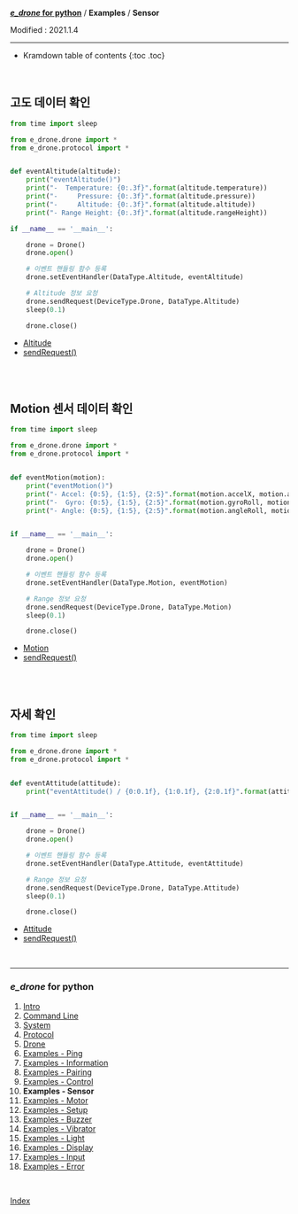**[*e_drone* for python](index.md)** / **Examples** / **Sensor**

Modified : 2021.1.4

---

* Kramdown table of contents
{:toc .toc}

<br>


<a name="Altitude"></a>
## 고도 데이터 확인

```py
from time import sleep

from e_drone.drone import *
from e_drone.protocol import *


def eventAltitude(altitude):
    print("eventAltitude()")
    print("-  Temperature: {0:.3f}".format(altitude.temperature))
    print("-     Pressure: {0:.3f}".format(altitude.pressure))
    print("-     Altitude: {0:.3f}".format(altitude.altitude))
    print("- Range Height: {0:.3f}".format(altitude.rangeHeight))

if __name__ == '__main__':

    drone = Drone()
    drone.open()

    # 이벤트 핸들링 함수 등록
    drone.setEventHandler(DataType.Altitude, eventAltitude)

    # Altitude 정보 요청
    drone.sendRequest(DeviceType.Drone, DataType.Altitude)
    sleep(0.1)

    drone.close()
```

- [Altitude](04_protocol.md#Altitude)
- [sendRequest()](05_drone.md#sendRequest)


<br>
<br>


<a name="Motion"></a>
## Motion 센서 데이터 확인

```py
from time import sleep

from e_drone.drone import *
from e_drone.protocol import *


def eventMotion(motion):
    print("eventMotion()")
    print("- Accel: {0:5}, {1:5}, {2:5}".format(motion.accelX, motion.accelY, motion.accelZ))
    print("-  Gyro: {0:5}, {1:5}, {2:5}".format(motion.gyroRoll, motion.gyroPitch, motion.gyroYaw))
    print("- Angle: {0:5}, {1:5}, {2:5}".format(motion.angleRoll, motion.anglePitch, motion.angleYaw))


if __name__ == '__main__':

    drone = Drone()
    drone.open()

    # 이벤트 핸들링 함수 등록
    drone.setEventHandler(DataType.Motion, eventMotion)

    # Range 정보 요청
    drone.sendRequest(DeviceType.Drone, DataType.Motion)
    sleep(0.1)

    drone.close()
```

- [Motion](04_protocol.md#Motion)
- [sendRequest()](05_drone.md#sendRequest)


<br>
<br>


<a name="Attitude"></a>
## 자세 확인

```py
from time import sleep

from e_drone.drone import *
from e_drone.protocol import *


def eventAttitude(attitude):
    print("eventAttitude() / {0:0.1f}, {1:0.1f}, {2:0.1f}".format(attitude.roll, attitude.pitch, attitude.yaw))


if __name__ == '__main__':

    drone = Drone()
    drone.open()

    # 이벤트 핸들링 함수 등록
    drone.setEventHandler(DataType.Attitude, eventAttitude)

    # Range 정보 요청
    drone.sendRequest(DeviceType.Drone, DataType.Attitude)
    sleep(0.1)

    drone.close()
```

- [Attitude](04_protocol.md#Attitude)
- [sendRequest()](05_drone.md#sendRequest)


<br>

---

<h3><i>e_drone</i> for python</H3>

 1. [Intro](01_intro.md)
 2. [Command Line](02_commandline.md)
 3. [System](03_system.md)
 4. [Protocol](04_protocol.md)
 5. [Drone](05_drone.md)
 6. [Examples - Ping](examples_01_ping.md)
 7. [Examples - Information](examples_02_information.md)
 8. [Examples - Pairing](examples_03_pairing.md)
 9. [Examples - Control](examples_04_control.md)
 9. **Examples - Sensor**
11. [Examples - Motor](examples_06_motor.md)
12. [Examples - Setup](examples_07_setup.md)
13. [Examples - Buzzer](examples_08_buzzer.md)
14. [Examples - Vibrator](examples_09_vibrator.md)
15. [Examples - Light](examples_10_light.md)
16. [Examples - Display](examples_11_display.md)
17. [Examples - Input](examples_12_input.md)
18. [Examples - Error](examples_13_error.md)

<br>

[Index](index.md)
